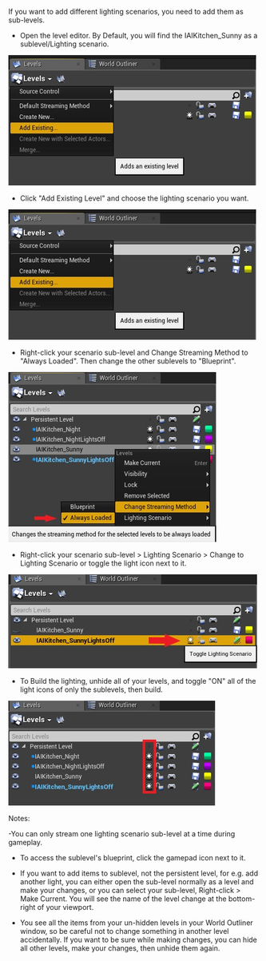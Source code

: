 If you want to add different lighting scenarios, you need to add them as sub-levels. 

* Open the level editor. By Default, you will find the IAIKitchen_Sunny as a sublevel/Lighting scenario.

![](Img/AddExistingLevel.jpg)

* Click "Add Existing Level" and choose the lighting scenario you want. 

![](Img/AddExistingLevel.JPG)

* Right-click your scenario sub-level and Change Streaming Method to "Always Loaded". Then change the other sublevels to "Blueprint".

![](Img/ChangeStreamingMethod.jpg)

* Right-click your scenario sub-level > Lighting Scenario > Change to Lighting Scenario or toggle the light icon next to it.

![](Img/ToggleLightingScenario.jpg)

* To Build the lighting, unhide all of your levels, and toggle "ON" all of the light icons of only the sublevels, then build. 

![](Img/LightingBuild.jpg)

Notes: 

-You can only stream one lighting scenario sub-level at a time during gameplay. 

- To access the sublevel's blueprint, click the gamepad icon next to it. 

- If you want to add items to sublevel, not the persistent level, for e.g. add another light, you can either open the sub-level normally
as a level and make your changes, or you can select your sub-level, Right-click > Make Current. You will see the name of the level 
change at the bottom-right of your viewport. 

- You see all the items from your un-hidden levels in your World Outliner window, so be careful not to change something in another 
level accidentally.
If you want to be sure while making changes, you can hide all other levels, make your changes, then unhide them again. 
